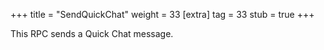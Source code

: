 +++
title = "SendQuickChat"
weight = 33
[extra]
tag = 33
stub = true
+++

This RPC sends a Quick Chat message.

<!-- more -->
